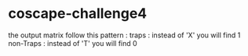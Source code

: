 # coscape-challenge4
the output matrix follow this pattern : 
traps : instead of 'X' you will find 1
non-Traps : instead of 'T' you will find 0
